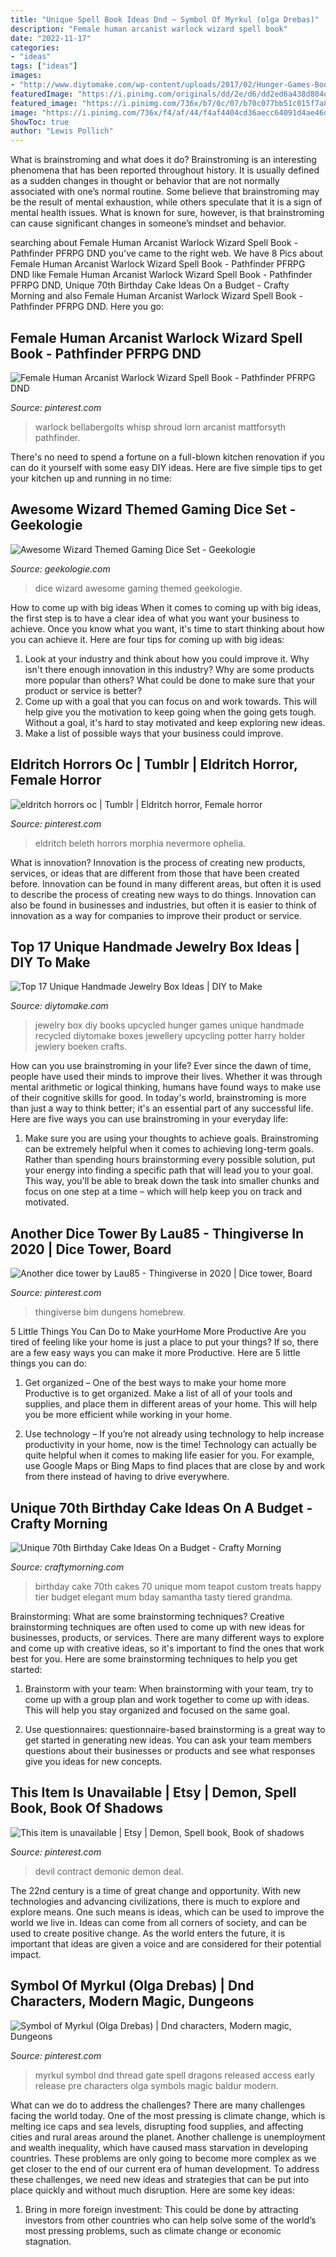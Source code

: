 ```yaml
---
title: "Unique Spell Book Ideas Dnd ~ Symbol Of Myrkul (olga Drebas)"
description: "Female human arcanist warlock wizard spell book"
date: "2022-11-17"
categories:
- "ideas"
tags: ["ideas"]
images:
- "http://www.diytomake.com/wp-content/uploads/2017/02/Hunger-Games-Book-Jewelry-Box.jpg"
featuredImage: "https://i.pinimg.com/originals/dd/2e/d6/dd2ed6a438d804defb9148b14c26a079.jpg"
featured_image: "https://i.pinimg.com/736x/b7/0c/07/b70c077bb51c015f7a8114fa5ff50755.jpg"
image: "https://i.pinimg.com/736x/f4/af/44/f4af4404cd36aecc64091d4ae46dd1a8--dragons-symbols.jpg"
ShowToc: true
author: "Lewis Pollich"
---
```



What is brainstroming and what does it do?
Brainstroming is an interesting phenomena that has been reported throughout history. It is usually defined as a sudden changes in thought or behavior that are not normally associated with one’s normal routine. Some believe that brainstroming may be the result of mental exhaustion, while others speculate that it is a sign of mental health issues. What is known for sure, however, is that brainstroming can cause significant changes in someone’s mindset and behavior.

	

		
searching about Female Human Arcanist Warlock Wizard Spell Book - Pathfinder PFRPG DND you've came to the right web. We have 8 Pics about Female Human Arcanist Warlock Wizard Spell Book - Pathfinder PFRPG DND like Female Human Arcanist Warlock Wizard Spell Book - Pathfinder PFRPG DND, Unique 70th Birthday Cake Ideas On a Budget - Crafty Morning and also Female Human Arcanist Warlock Wizard Spell Book - Pathfinder PFRPG DND. Here you go:
		
    
## Female Human Arcanist Warlock Wizard Spell Book - Pathfinder PFRPG DND

<img loading=lazy src="https://i.pinimg.com/originals/dd/2e/d6/dd2ed6a438d804defb9148b14c26a079.jpg" onerror="this.onerror=null;this.src='https://tse4.mm.bing.net/th?id=OIP.8x7PspsoPEiB4yVBkDvvvQHaJQ&amp;pid=15.1';" alt="Female Human Arcanist Warlock Wizard Spell Book - Pathfinder PFRPG DND">

_Source: pinterest.com_

>warlock bellabergolts whisp shroud lorn arcanist mattforsyth pathfinder. 

	

There's no need to spend a fortune on a full-blown kitchen renovation if you can do it yourself with some easy DIY ideas. Here are five simple tips to get your kitchen up and running in no time: 

    
## Awesome Wizard Themed Gaming Dice Set - Geekologie

<img loading=lazy src="https://geekologie.com/2016/08/23/wizard-dice-16.jpg" onerror="this.onerror=null;this.src='https://tse3.mm.bing.net/th?id=OIP.O5Kb__kpD9QWRRMKO-6hqAHaDp&amp;pid=15.1';" alt="Awesome Wizard Themed Gaming Dice Set - Geekologie">

_Source: geekologie.com_

>dice wizard awesome gaming themed geekologie. 

	

How to come up with big ideas
When it comes to coming up with big ideas, the first step is to have a clear idea of what you want your business to achieve. Once you know what you want, it's time to start thinking about how you can achieve it. Here are four tips for coming up with big ideas: 
1. Look at your industry and think about how you could improve it. Why isn't there enough innovation in this industry? Why are some products more popular than others? What could be done to make sure that your product or service is better?
2. Come up with a goal that you can focus on and work towards. This will help give you the motivation to keep going when the going gets tough. Without a goal, it's hard to stay motivated and keep exploring new ideas. 
3. Make a list of possible ways that your business could improve.

    
## Eldritch Horrors Oc | Tumblr | Eldritch Horror, Female Horror

<img loading=lazy src="https://i.pinimg.com/736x/b7/0c/07/b70c077bb51c015f7a8114fa5ff50755.jpg" onerror="this.onerror=null;this.src='https://tse1.mm.bing.net/th?id=OIP.9FBQ3stS-xMSJM1Wauw02wAAAA&amp;pid=15.1';" alt="eldritch horrors oc | Tumblr | Eldritch horror, Female horror">

_Source: pinterest.com_

>eldritch beleth horrors morphia nevermore ophelia. 

	

What is innovation?
Innovation is the process of creating new products, services, or ideas that are different from those that have been created before. Innovation can be found in many different areas, but often it is used to describe the process of creating new ways to do things. Innovation can also be found in businesses and industries, but often it is easier to think of innovation as a way for companies to improve their product or service.

    
## Top 17 Unique Handmade Jewelry Box Ideas | DIY To Make

<img loading=lazy src="http://www.diytomake.com/wp-content/uploads/2017/02/Hunger-Games-Book-Jewelry-Box.jpg" onerror="this.onerror=null;this.src='https://tse1.mm.bing.net/th?id=OIP.AdUrAxFzd6qHl_ne6OUQpAHaIv&amp;pid=15.1';" alt="Top 17 Unique Handmade Jewelry Box Ideas | DIY to Make">

_Source: diytomake.com_

>jewelry box diy books upcycled hunger games unique handmade recycled diytomake boxes jewellery upcycling potter harry holder jewlery boeken crafts. 

	

How can you use brainstroming in your life?
Ever since the dawn of time, people have used their minds to improve their lives. Whether it was through mental arithmetic or logical thinking, humans have found ways to make use of their cognitive skills for good. In today's world, brainstroming is more than just a way to think better; it's an essential part of any successful life. Here are five ways you can use brainstroming in your everyday life: 
1) Make sure you are using your thoughts to achieve goals. Brainstroming can be extremely helpful when it comes to achieving long-term goals. Rather than spending hours brainstorming every possible solution, put your energy into finding a specific path that will lead you to your goal. This way, you'll be able to break down the task into smaller chunks and focus on one step at a time – which will help keep you on track and motivated.

    
## Another Dice Tower By Lau85 - Thingiverse In 2020 | Dice Tower, Board

<img loading=lazy src="https://i.pinimg.com/originals/2b/93/a1/2b93a17dd3ee226224a8890fd9ae2b65.jpg" onerror="this.onerror=null;this.src='https://tse4.mm.bing.net/th?id=OIP.rVWayAb4xCmc73vuEW7hswHaJi&amp;pid=15.1';" alt="Another dice tower by Lau85 - Thingiverse in 2020 | Dice tower, Board">

_Source: pinterest.com_

>thingiverse bim dungens homebrew. 

	

5 Little Things You Can Do to Make yourHome More Productive
Are you tired of feeling like your home is just a place to put your things? If so, there are a few easy ways you can make it more Productive. Here are 5 little things you can do:
1. Get organized – One of the best ways to make your home more Productive is to get organized. Make a list of all of your tools and supplies, and place them in different areas of your home. This will help you be more efficient while working in your home.

2. Use technology – If you’re not already using technology to help increase productivity in your home, now is the time! Technology can actually be quite helpful when it comes to making life easier for you. For example, use Google Maps or Bing Maps to find places that are close by and work from there instead of having to drive everywhere.


    
## Unique 70th Birthday Cake Ideas On A Budget - Crafty Morning

<img loading=lazy src="http://2.bp.blogspot.com/-v3ip0T4Q7Os/UtxV6ig1vAI/AAAAAAAARHg/TmRRI6QQAek/s1600/70-cake-birthday.jpg" onerror="this.onerror=null;this.src='https://tse3.mm.bing.net/th?id=OIP.gxzwse5I_-Eyo78RMDPHAgHaMC&amp;pid=15.1';" alt="Unique 70th Birthday Cake Ideas On a Budget - Crafty Morning">

_Source: craftymorning.com_

>birthday cake 70th cakes 70 unique mom teapot custom treats happy tier budget elegant mum bday samantha tasty tiered grandma. 

	

Brainstorming: What are some brainstorming techniques?
Creative brainstorming techniques are often used to come up with new ideas for businesses, products, or services. There are many different ways to explore and come up with creative ideas, so it's important to find the ones that work best for you. Here are some brainstorming techniques to help you get started:
1. Brainstorm with your team: When brainstorming with your team, try to come up with a group plan and work together to come up with ideas. This will help you stay organized and focused on the same goal.

2. Use questionnaires: questionnaire-based brainstorming is a great way to get started in generating new ideas. You can ask your team members questions about their businesses or products and see what responses give you ideas for new concepts.


    
## This Item Is Unavailable | Etsy | Demon, Spell Book, Book Of Shadows

<img loading=lazy src="https://i.pinimg.com/736x/6b/59/fe/6b59fe03a952f3d147a7a218889f0a8a--devil-sales.jpg" onerror="this.onerror=null;this.src='https://tse1.mm.bing.net/th?id=OIP.aU31HJ-ICw1FvlM16VG5PgHaMM&amp;pid=15.1';" alt="This item is unavailable | Etsy | Demon, Spell book, Book of shadows">

_Source: pinterest.com_

>devil contract demonic demon deal. 

	

The 22nd century is a time of great change and opportunity. With new technologies and advancing civilizations, there is much to explore and explore means. One such means is ideas, which can be used to improve the world we live in. Ideas can come from all corners of society, and can be used to create positive change. As the world enters the future, it is important that ideas are given a voice and are considered for their potential impact.

    
## Symbol Of Myrkul (Olga Drebas) | Dnd Characters, Modern Magic, Dungeons

<img loading=lazy src="https://i.pinimg.com/736x/f4/af/44/f4af4404cd36aecc64091d4ae46dd1a8--dragons-symbols.jpg" onerror="this.onerror=null;this.src='https://tse4.mm.bing.net/th?id=OIP.TjF3bd2t3IMcNgKX249eYQAAAA&amp;pid=15.1';" alt="Symbol of Myrkul (Olga Drebas) | Dnd characters, Modern magic, Dungeons">

_Source: pinterest.com_

>myrkul symbol dnd thread gate spell dragons released access early release pre characters olga symbols magic baldur modern. 

	

What can we do to address the challenges?
There are many challenges facing the world today. One of the most pressing is climate change, which is melting ice caps and sea levels, disrupting food supplies, and affecting cities and rural areas around the planet. Another challenge is unemployment and wealth inequality, which have caused mass starvation in developing countries. 
These problems are only going to become more complex as we get closer to the end of our current era of human development. To address these challenges, we need new ideas and strategies that can be put into place quickly and without much disruption. Here are some key ideas: 

1) Bring in more foreign investment: This could be done by attracting investors from other countries who can help solve some of the world’s most pressing problems, such as climate change or economic stagnation.

